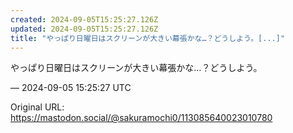 ```yaml
---
created: 2024-09-05T15:25:27.126Z
updated: 2024-09-05T15:25:27.126Z
title: "やっぱり日曜日はスクリーンが大きい幕張かな…？どうしよう。[...]"
---
```


<p>やっぱり日曜日はスクリーンが大きい幕張かな…？どうしよう。</p>

&mdash; 2024-09-05 15:25:27 UTC

Original URL: https://mastodon.social/@sakuramochi0/113085640023010780

